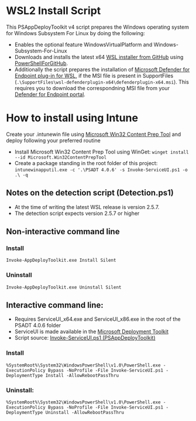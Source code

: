 # WSL2 Install Script
This PSAppDeployToolkit v4 script prepares the Windows operating system for Windows Subsystem For Linux by doing the following:
 - Enables the optional feature WindowsVirtualPlatform and Windows-Subsystem-For-Linux
 - Downloads and installs the latest x64 [WSL installer from GitHub](https://github.com/microsoft/WSL) using [PowerShellForGitHub](https://github.com/microsoft/PowerShellForGitHub).
 - Additionally the script prepares the installation of [Microsoft Defender for Endpoint plug-in for WSL](https://learn.microsoft.com/en-us/defender-endpoint/mde-plugin-wsl), if the MSI file is present in SupportFiles (`.\SupportFiles\wsl-defenderplugin-x64\defenderplugin-x64.msi`). This requires you to download the correspondning MSI file from your [Defender for Endpoint portal](https://security.microsoft.com/).

# How to install using Intune
Create your .intunewin file using [Microsoft Win32 Content Prep Tool](https://github.com/microsoft/Microsoft-Win32-Content-Prep-Tool) and deploy following your preferred routine
 - Install Microsoft Win32 Content Prep Tool using WinGet:
   `winget install --id Microsoft.Win32ContentPrepTool`
 - Create a package standing in the root folder of this project:
   `intunewinapputil.exe -c '.\PSADT 4.0.6' -s Invoke-ServiceUI.ps1 -o .\ -q`

## Notes on the detection script (Detection.ps1)
 - At the time of writing the latest WSL release is version 2.5.7.
 - The detection script expects version 2.5.7 or higher

## Non-interactive command line

### Install
`Invoke-AppDeployToolkit.exe Install Silent`

### Uninstall
`Invoke-AppDeployToolkit.exe Uninstall Silent`

## Interactive command line:
 - Requires ServiceUI_x64.exe and ServiceUI_x86.exe in the root of the PSADT 4.0.6 folder
 - ServiceUI is made available in the [Microsoft Deployment Toolkit](https://www.microsoft.com/en-us/download/details.aspx?id=54259)
 - Script source: [Invoke-ServiceUI.ps1 (PSAppDeployToolkit)](https://github.com/PSAppDeployToolkit/PSAppDeployToolkit/tree/79684ff4fe1c19ead59086c941f449d82501df18/examples/ServiceUI)

### Install
`%SystemRoot%\System32\WindowsPowerShell\v1.0\PowerShell.exe -ExecutionPolicy Bypass -NoProfile -File Invoke-ServiceUI.ps1 -DeploymentType Install -AllowRebootPassThru`

### Uninstall:
`%SystemRoot%\System32\WindowsPowerShell\v1.0\PowerShell.exe -ExecutionPolicy Bypass -NoProfile -File Invoke-ServiceUI.ps1 -DeploymentType Uninstall -AllowRebootPassThru`
